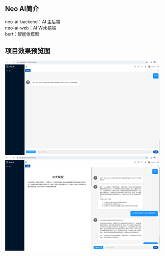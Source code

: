 ## Neo AI简介

neo-ai-backend：AI 主后端<br/>
neo-ai-web：AI Web前端<br/>
bert：智能体模型<br/>

## 项目效果预览图

<img src="https://raw.githubusercontent.com/neo-163/neo-ai/main/neo-ai-web/src/assets/project_effects/chat1.png" alt="" />

<img src="https://raw.githubusercontent.com/neo-163/neo-ai/main/neo-ai-web/src/assets/project_effects/chat2.png" alt="" />
